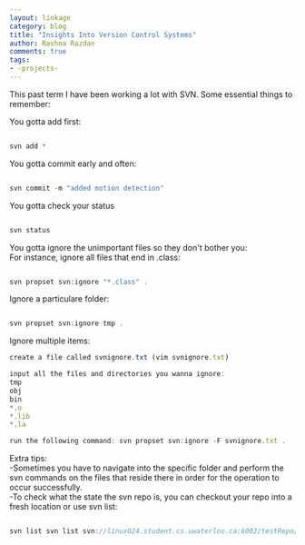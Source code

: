 ```yaml
---
layout: linkage
category: blog
title: "Insights Into Version Control Systems"
author: Rashna Razdan
comments: true
tags:
- -projects-
---
```


<p>This past term I have been working a lot with SVN. Some essential things to remember:</p>


You gotta add first:	

```javascript

svn add *

```


You gotta commit early and often:

```javascript

svn commit -m "added motion detection"

```

You gotta check your status

```javascript

svn status

```

You gotta ignore the unimportant files so they don't bother you:<br/>
For instance, ignore all files that end in .class:

```javascript

svn propset svn:ignore "*.class" .

```

Ignore a particulare folder:

```javascript

svn propset svn:ignore tmp .

```

Ignore  multiple items:

```javascript
create a file called svnignore.txt (vim svnignore.txt)

input all the files and directories you wanna ignore:  
tmp
obj
bin
*.o
*.lib
*.la

run the following command: svn propset svn:ignore -F svnignore.txt .
```

Extra tips:<br/>
-Sometimes you have to navigate into the specific folder and perform the svn commands on the files that reside there in order for the operation to occur successfully. <br/>
-To check what the state the svn repo is, you can checkout your repo into a fresh location or use svn list:

```javascript

svn list svn list svn://linux024.student.cs.uwaterloo.ca:6002/testRepo/studentId

```






